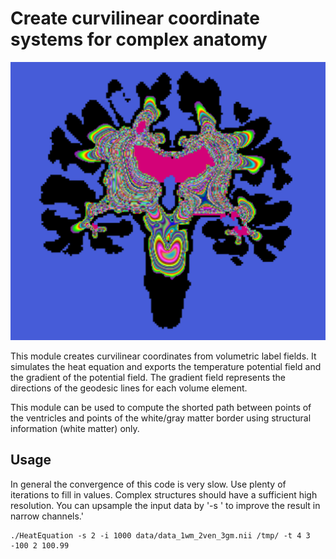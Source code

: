 # Create curvilinear coordinate systems for complex anatomy

![screenshot](img/screenshot.png)

This module creates curvilinear coordinates from volumetric label fields. It simulates the heat equation and exports the temperature potential field and the gradient of the potential field. The gradient field represents the directions of the geodesic lines for each volume element.

This module can be used to compute the shorted path between points of the ventricles and points of the white/gray matter border using structural information (white matter) only.

## Usage

In general the convergence of this code is very slow. Use plenty of iterations to fill in values. Complex structures should have a sufficient high resolution. You can upsample the input data by '-s <factor>' to improve the result in narrow channels.' 
```
./HeatEquation -s 2 -i 1000 data/data_1wm_2ven_3gm.nii /tmp/ -t 4 3 -100 2 100.99
```